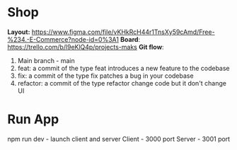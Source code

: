 # Shop
**Layout:** https://www.figma.com/file/vKHkRcH44r1TnsXy59cAmd/Free-%234.-E-Commerce?node-id=0%3A1
**Board**: https://trello.com/b/l9eKlQ4p/projects-maks
**Git flow**: 
1) Main branch - main
2) feat: a commit of the type feat introduces a new feature to the codebase
3) fix: a commit of the type fix patches a bug in your codebase
4) refactor: a commit of the type refactor change code but it don't change UI

# Run App
npm run dev - launch client and server
Client - 3000 port
Server - 3001 port
